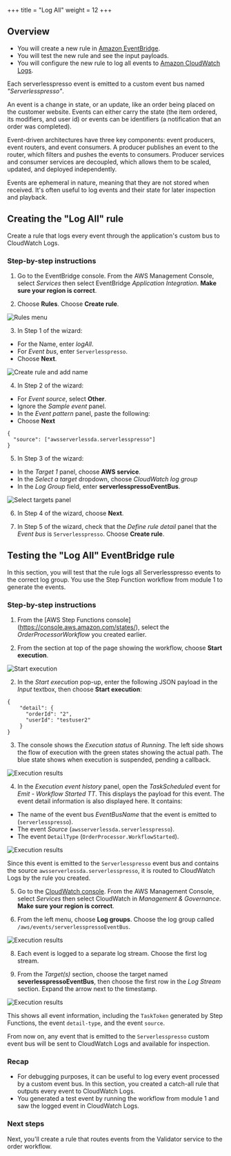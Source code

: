 +++
title = "Log All"
weight = 12
+++
## Overview

* You will create a new rule in [Amazon EventBridge](https://aws.amazon.com/eventbridge/).
* You will test the new rule and see the input payloads.
* You will configure the new rule to log all events to [Amazon CloudWatch Logs](https://aws.amazon.com/cloudwatch/).

Each serverlesspresso event is emitted to a custom event bus named *"Serverlesspresso"*.

An event is a change in state, or an update, like an order being placed on the customer website. Events can either carry the state (the item ordered, its modifiers, and user id) or events can be identifiers (a notification that an order was completed).

Event-driven architectures have three key components: event producers, event routers, and event consumers. A producer publishes an event to the router, which filters and pushes the events to consumers. Producer services and consumer services are decoupled, which allows them to be scaled, updated, and deployed independently.

Events are ephemeral in nature, meaning that they are not stored when received. It's often useful to log events and their state for later inspection and playback.

## Creating the "Log All" rule

Create a rule that logs every event through the application's custom bus to CloudWatch Logs.

### Step-by-step instructions ##

1. Go to the EventBridge console. From the AWS Management Console, select *Services* then select EventBridge  *Application Integration*. **Make sure your region is correct**.

2. Choose **Rules**. Choose **Create rule**.

![Rules menu](../images/se-mod2-logAll3.png)

3. In Step 1 of the wizard:
- For the Name, enter *logAll*.
- For *Event bus*, enter `Serverlesspresso`.
- Choose **Next**.

![Create rule and add name](../images/se-mod2-logAll-step1.png)

4. In Step 2 of the wizard:
- For *Event source*, select **Other**.
- Ignore the *Sample event* panel.
- In the *Event pattern* panel, paste the following:
- Choose **Next**

```
{
  "source": ["awsserverlessda.serverlesspresso"]
}
```

5. In Step 3 of the wizard:
- In the *Target 1* panel, choose **AWS service**.
- In the *Select a target* dropdown, choose *CloudWatch log group*
- In the *Log Group* field, enter  **serverlesspressoEventBus**.

![Select targets panel](../images/se-mod2-logAll7.png)

6. In Step 4 of the wizard, choose **Next**.

7. In Step 5 of the wizard, check that the *Define rule detail* panel that the *Event bus* is `Serverlesspresso`. Choose **Create rule**.

## Testing the "Log All" EventBridge rule

In this section, you will test that the rule logs all Serverlesspresso events to the correct log group. You use the Step Function workflow from module 1 to generate the events.

### Step-by-step instructions ###

1. From the [AWS Step Functions console] (https://console.aws.amazon.com/states/), select the *OrderProcessorWorkflow* you created earlier.

2. From the section at top of the page showing the workflow, choose **Start execution**.

![Start execution](../images/se-mod2-logAll8.png)

2. In the *Start execution* pop-up, enter the following JSON payload in the *Input* textbox, then choose **Start execution**:

```
{
    "detail": {
      "orderId": "2",
      "userId": "testuser2"
    }
}
```

3. The console shows the *Execution status* of *Running*. The left side shows the flow of execution with the green states showing the actual path. The blue state shows when execution is suspended, pending a callback.

![Execution results](../images/se-mod1-wait11.png)

4. In the *Execution event history* panel, open the *TaskScheduled* event for *Emit - Workflow Started TT*. This displays the payload for this event. The event detail information is also displayed here. It contains:
  * The name of the event bus *EventBusName* that the event is emitted to (`serverlesspresso`).
  * The event *Source* (`awsserverlessda.serverlesspresso`).
  * The event `DetailType` (`OrderProcessor.WorkflowStarted`).

![Execution results](../images/se-mod2-logAll.png)

Since this event is emitted to the `Serverlesspresso` event bus and contains the source `awsserverlessda.serverlesspresso`, it is routed to CloudWatch Logs by the rule you  created.

5. Go to the [CloudWatch console](https://console.aws.amazon.com/cloudwatch/home). From the AWS Management Console, select *Services* then select CloudWatch in *Management & Governance*. **Make sure your region is correct**.

6. From the left menu, choose **Log groups**. Choose the log group called `/aws/events/serverlesspressoEventBus`.

![Execution results](../images/se-mod2-logAll9.png)

8. Each event is logged to a separate log stream. Choose the first log stream.

9. From the *Target(s)* section, choose the target named **severlesspressoEventBus**, then choose the first row in the *Log Stream* section. Expand the arrow next to the timestamp.

![Execution results](../images/se-mod2-logAll2.png)

This shows all event information, including the `TaskToken` generated by Step Functions, the event `detail-type`, and the event `source`.

From now on, any event that is emitted to the `Serverlesspresso` custom event bus will be sent to CloudWatch Logs and available for inspection.

### Recap

- For debugging purposes, it can be useful to log every event processed by a custom event bus. In this section, you created a catch-all rule that outputs every event to CloudWatch Logs.
- You generated a test event by running the workflow from module 1 and saw the logged event in CloudWatch Logs.

### Next steps

Next, you'll create a rule that routes events from the Validator service to the order workflow.